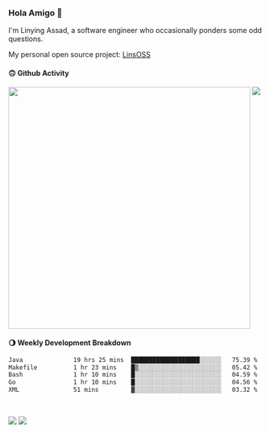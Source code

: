 ### Hola Amigo 🤣   

I'm Linying Assad, a software engineer who occasionally ponders some odd questions.  

My personal open source project: [LinsOSS](https://github.com/linsoss)
 
#### 🙃 Github Activity 
<div>
  <img src="https://github-readme-stats.vercel.app/api?username=al-assad&show_icons=true" align="top" style="display: inline-block;" width="480"/>
  <img src="https://github-readme-stats.vercel.app/api/top-langs/?username=al-assad&hide=css,html&langs_count=8&layout=compact" align="top" style="display: inline-block;"/>
</div>

#### 🌖 Weekly Development Breakdown
<!--START_SECTION:waka-->

```txt
Java              19 hrs 25 mins  ███████████████████░░░░░░   75.39 %
Makefile          1 hr 23 mins    █▒░░░░░░░░░░░░░░░░░░░░░░░   05.42 %
Bash              1 hr 10 mins    █░░░░░░░░░░░░░░░░░░░░░░░░   04.59 %
Go                1 hr 10 mins    █░░░░░░░░░░░░░░░░░░░░░░░░   04.56 %
XML               51 mins         ▓░░░░░░░░░░░░░░░░░░░░░░░░   03.32 %
```

<!--END_SECTION:waka-->

<br>

<a href="https://twitter.com/assad_lin"><img src="https://img.shields.io/badge/Twitter-@assad__lin-blue?style=flat&logo=twitter" /></a>
<a href="https://al-assad.github.io"><img src="https://img.shields.io/badge/Blogs-Linying_Assad's_Blog-yellow?style=flat&logo=github" /></a>

